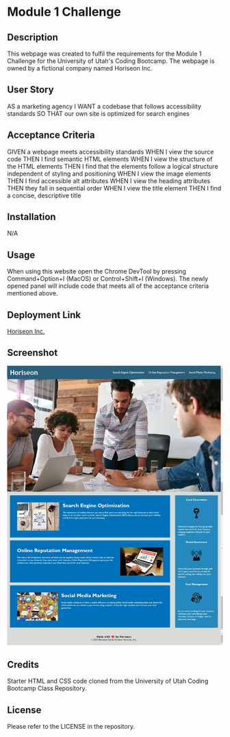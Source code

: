# Module 1 Challenge

## Description

This webpage was created to fulfil the requirements for the Module 1 Challenge for the University of Utah's Coding Bootcamp. The webpage is owned by a fictional company named Horiseon Inc.

## User Story
AS a marketing agency
I WANT a codebase that follows accessibility standards
SO THAT our own site is optimized for search engines

## Acceptance Criteria
GIVEN a webpage meets accessibility standards
WHEN I view the source code
THEN I find semantic HTML elements
WHEN I view the structure of the HTML elements
THEN I find that the elements follow a logical structure independent of styling and positioning
WHEN I view the image elements
THEN I find accessible alt attributes
WHEN I view the heading attributes
THEN they fall in sequential order
WHEN I view the title element
THEN I find a concise, descriptive title

## Installation
N/A

## Usage
When using this website open the Chrome DevTool by pressing Command+Option+I (MacOS) or Control+Shift+I (Windows). The newly opened panel will include code that meets all of the acceptance criteria mentioned above.

## Deployment Link
[Horiseon Inc.](https://connorspendlove.github.io/Horiseon-Module-1-Challenge/)

## Screenshot
![](assets/images/Screenshot%20Horiseon.jpeg)

## Credits
Starter HTML and CSS code cloned from the University of Utah Coding Bootcamp Class Repository.

## License
Please refer to the LICENSE in the repository.


